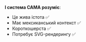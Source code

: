 **І система САМА розуміє**:
- Це жива істота ✅
- Має мексиканський контекст ✅  
- Короткошерста ✅
- Потребує SVG-рендерингу ✅